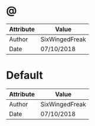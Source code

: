# @
| Attribute | Value |
| ---  | ---     |
| Author | SixWingedFreak |
| Date | 07/10/2018 |
# Default
| Attribute | Value |
| ---  | ---     |
| Author | SixWingedFreak |
| Date | 07/10/2018 |

